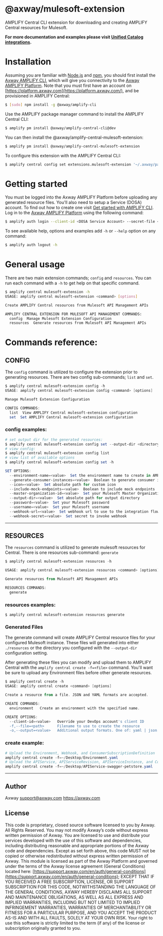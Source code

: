 # @axway/mulesoft-extension

AMPLIFY Central CLI extension for downloading and creating AMPLIFY Central resources for Mulesoft.

**For more documentation and examples please visit [Unified Catalog integrations](https://github.com/Axway/unified-catalog-integrations).**

# Installation

Assuming you are familiar with [Node.js](https://nodejs.org) and [npm](https://npmjs.com), you should first install the [Axway AMPLIFY CLI](https://www.npmjs.com/package/@axway/amplify-cli), which will give you connectivity to the [Axway AMPLIFY Platform](https://www.axway.com/en/products/amplify). Note that you must first have an account on [https://platform.axway.com](https://platform.axway.com/), and be provisioned in AMPLIFY Central:

```bash
$ [sudo] npm install -g @axway/amplify-cli
```

Use the AMPLIFY package manager command to install the AMPLIFY Central CLI:

```bash
$ amplify pm install @axway/amplify-central-cli@dev
```

You can then install the @axway/amplify-central-mulesoft-extension:

```bash
$ amplify pm install @axway/amplify-central-mulesoft-extension
```

To configure this extension with the AMPLIFY Central CLI:

```bash
$ amplify central config set extensions.mulesoft-extension '~/.axway/packages/@axway/amplify-central-mulesoft-extension'
```

# Getting started

You must be logged into the Axway AMPLIFY Platform before uploading any generated resource files. You'll also need to setup a Service (DOSA) account. To find out how to create one visit [Get started with AMPLIFY CLI](https://docs.axway.com/bundle/axway-open-docs/page/docs/central/cli_getstarted/index.html). Log in to the [Axway AMPLIFY Platform](https://www.axway.com/en/products/amplify) using the following command:

```bash
$ amplify auth login --client-id <DOSA Service Account> --secret-file <Private Key>
```

To see available help, options and examples add `-h` or `--help` option on any command:

```bash
$ amplify auth logout -h
```

# General usage

There are two main extension commands; `config` and `resources`. You can run each command with a `-h` to get help on that specific command.

```bash
$ amplify central mulesoft-extension -h
USAGE: amplify central mulesoft-extension <command> [options]

Create AMPLIFY Central resources from Mulesoft API Management APIs

AMPLIFY CENTRAL EXTENSION FOR MULESOFT API MANAGEMENT COMMANDS:
  config  Manage Mulesoft Extension Configuration
  resources  Generate resources from Mulesoft API Management APIs
```

# Commands reference:

## CONFIG

The `config` command is utilized to configure the extension prior to generating resources. There are two config sub-commands; `list` and `set`.

```powershell
$ amplify central mulesoft-extension config -h
USAGE: amplify central mulesoft-extension config <command> [options]

Manage Mulesoft Extension Configuration

CONFIG COMMANDS:
  list  View AMPLIFY Central mulesoft-extension configuration
  set  Set AMPLIFY Central mulesoft-extension configuration
```

### config examples:

```powershell
# set output dir for the generated resources:
$ amplify central mulesoft-extension config set --output-dir <directory>
# view config:
$ amplify central mulesoft-extension config list
# view list of available options
$ amplify central mulesoft-extension config set -h

SET OPTIONS:
  --environment-name=<value>  Set the environment name to create in AMPLIFY Central
  --generate-consumer-instances=<value>  Boolean to generate consumer instances
  --icon=<value>  Set absolute path for custom icon
  --include-mock-endpoints=<value>  Boolean to include mock endpoints
  --master-organization-id=<value>  Set your Mulesoft Master Organization Id
  --output-dir=<value>  Set absolute path for output directory
  --password=<value>  Set your Mulesoft password
  --username=<value>  Set your Mulesoft username
  --webhook-url=<value>  Set webhook url to use to the integration flow
  --webhook-secret=<value>  Set secret to invoke webhook
```

---

## RESOURCES

The `resources` command is utilized to generate mulesoft resources for Central. There is one resources sub-command: `generate`

```powershell
$ amplify central mulesoft-extension resources -h

USAGE: amplify central mulesoft-extension resources <command> [options]

Generate resources from Mulesoft API Management APIs

RESOURCES COMMANDS:
  generate
```

### resources examples:

```
$ amplify central mulesoft-extension resources generate
```

### Generated Files

The generate command will create AMPLIFY Central resource files for your configured Mulesoft instance. These files will generated into either `./resources` or the directory you configured with the `--output-dir` configuration setting.

After generating these files you can modify and upload them to AMPLIFY Central with the `amplify central create -f=<file>` command. You'll want be sure to upload any Environment files before other generate resources.

```powershell
$ amplify central create -h
USAGE: amplify central create <command> [options]

Create a resource from a file. JSON and YAML formats are accepted.

CREATE COMMANDS:
  environment   Create an environment with the specified name.

CREATE OPTIONS:
  --client-id=<value>   Override your DevOps account's client ID
  -f,--file=<path>      Filename to use to create the resource
  -o,--output=<value>   Additional output formats. One of: yaml | json
```

### create example:

```powershell
# Upload the Environment, Webhook, and ConsumerSubscriptionDefinition
amplify central create -f=~/Desktop/Environment.yaml
# Upload the APIService, APIServiceRevision, APIServiceInstance, and ConsumerInstance
amplify central create -f=~/Desktop/APIService-swagger-petstore.yaml
```

---

## Author

Axway <support@axway.com> https://axway.com

## License

This code is proprietary, closed source software licensed to you by Axway. All Rights Reserved. You may not modify Axway’s code without express written permission of Axway. You are licensed to use and distribute your services developed with the use of this software and dependencies, including distributing reasonable and appropriate portions of the Axway code and dependencies. Except as set forth above, this code MUST not be copied or otherwise redistributed without express written permission of Axway. This module is licensed as part of the Axway Platform and governed under the terms of the Axway license agreement (General Conditions) located here: [https://support.axway.com/en/auth/general-conditions](https://support.axway.com/en/auth/general-conditions); EXCEPT THAT IF YOU RECEIVED A FREE SUBSCRIPTION, LICENSE, OR SUPPORT SUBSCRIPTION FOR THIS CODE, NOTWITHSTANDING THE LANGUAGE OF THE GENERAL CONDITIONS, AXWAY HEREBY DISCLAIMS ALL SUPPORT AND MAINTENANCE OBLIGATIONS, AS WELL AS ALL EXPRESS AND IMPLIED WARRANTIES, INCLUDING BUT NOT LIMITED TO IMPLIED INFRINGEMENT WARRANTIES, WARRANTIES OF MERCHANTABILITY OR FITNESS FOR A PARTICULAR PURPOSE, AND YOU ACCEPT THE PRODUCT AS-IS AND WITH ALL FAULTS, SOLELY AT YOUR OWN RISK. Your right to use this software is strictly limited to the term (if any) of the license or subscription originally granted to you.
